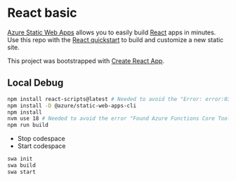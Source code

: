 # React basic

[Azure Static Web Apps](https://docs.microsoft.com/azure/static-web-apps/overview) allows you to easily build [React](https://reactjs.org/) apps in minutes. Use this repo with the [React quickstart](https://docs.microsoft.com/azure/static-web-apps/getting-started?tabs=react) to build and customize a new static site.

This project was bootstrapped with [Create React App](https://github.com/facebook/create-react-app).

## Local Debug

```sh
npm install react-scripts@latest # Needed to avoid the "Error: error:0308010C:digital envelope routines::unsupported" error
npm install -D @azure/static-web-apps-cli
npm install
nvm use 18 # Needed to avoid the error "Found Azure Functions Core Tools v4 which is incompatible with your current Node.js v20.10.0."
npm run build
```

- Stop codespace
- Start codespace

```sh
swa init
swa build
swa start
```
